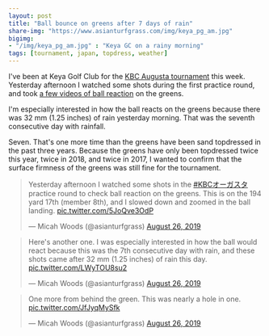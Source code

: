 ```yaml
---
layout: post
title: "Ball bounce on greens after 7 days of rain"
share-img: "https://www.asianturfgrass.com/img/keya_pg_am.jpg"
bigimg:
- "/img/keya_pg_am.jpg" : "Keya GC on a rainy morning"
tags: [tournament, japan, topdress, weather]
---
```


I've been at Keya Golf Club for the [KBC Augusta tournament](https://www.asianturfgrass.com/2017-08-18-why-kbc-is-so-interesting/) this week. Yesterday afternoon I watched some shots during the first practice round, and took [a few videos of ball reaction](https://twitter.com/asianturfgrass/status/1166125666330234880?s=20) on the greens. 

I'm especially interested in how the ball reacts on the greens because there was 32 mm (1.25 inches) of rain yesterday morning. That was the seventh consecutive day with rainfall.

Seven. That's one more time than the greens have been sand topdressed in the past three years. Because the greens have only been topdressed twice this year, twice in 2018, and twice in 2017, I wanted to confirm that the surface firmness of the greens was still fine for the tournament.

<blockquote class="twitter-tweet"><p lang="en" dir="ltr">Yesterday afternoon I watched some shots in the <a href="https://twitter.com/hashtag/KBC%E3%82%AA%E3%83%BC%E3%82%AC%E3%82%B9%E3%82%BF?src=hash&amp;ref_src=twsrc%5Etfw">#KBCオーガスタ</a> practice round to check ball reaction on the greens. This is on the 194 yard 17th (member 8th), and I slowed down and zoomed in the ball landing. <a href="https://t.co/5JoQve3OdP">pic.twitter.com/5JoQve3OdP</a></p>&mdash; Micah Woods (@asianturfgrass) <a href="https://twitter.com/asianturfgrass/status/1166125666330234880?ref_src=twsrc%5Etfw">August 26, 2019</a></blockquote> <script async src="https://platform.twitter.com/widgets.js" charset="utf-8"></script> 

<blockquote class="twitter-tweet" data-conversation="none"><p lang="en" dir="ltr">Here&#39;s another one. I was especially interested in how the ball would react because this was the 7th consecutive day with rain, and these shots came after 32 mm (1.25 inches) of rain this day. <a href="https://t.co/LWyTOU8su2">pic.twitter.com/LWyTOU8su2</a></p>&mdash; Micah Woods (@asianturfgrass) <a href="https://twitter.com/asianturfgrass/status/1166131575425077248?ref_src=twsrc%5Etfw">August 26, 2019</a></blockquote> <script async src="https://platform.twitter.com/widgets.js" charset="utf-8"></script> 

<blockquote class="twitter-tweet" data-conversation="none"><p lang="en" dir="ltr">One more from behind the green. This was nearly a hole in one. <a href="https://t.co/JfJyqMySfk">pic.twitter.com/JfJyqMySfk</a></p>&mdash; Micah Woods (@asianturfgrass) <a href="https://twitter.com/asianturfgrass/status/1166137088401530880?ref_src=twsrc%5Etfw">August 26, 2019</a></blockquote> <script async src="https://platform.twitter.com/widgets.js" charset="utf-8"></script> 
